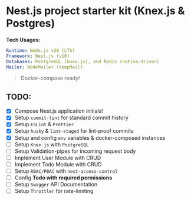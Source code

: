 # Nest.js project starter kit (Knex.js & Postgres)

**Tech Usages:**
```yml
Runtime: Node.js v20 (LTS)
Framework: Nest.js (v10)
Databases: PostgreSQL (knex.js), and Redis (native-driver)
Mailer: NodeMailer (tempMail)
```
> Docker-compose ready!

## TODO:

- [x] Compose Nest.js application initials!
- [x] Setup `commit-lint` for standard commit history
- [x] Setup `ESLint` & `Prettier`
- [x] Setup `husky` & `lint-staged` for lint-proof commits
- [x] Setup and config `env` variables & docker-composed instances
- [ ] Setup `Knex.js` with `PostgreSQL`
- [ ] Setup Validation-pipes for incoming request body
- [ ] Implement User Module with CRUD
- [ ] Implement Todo Module with CRUD
- [ ] Setup `RBAC/PBAC` with `nest-access-control`
- [ ] Config **Todo with required permissions**
- [ ] Setup `Swagger` API Documentation
- [ ] Setup `Throttler` for rate-limiting
